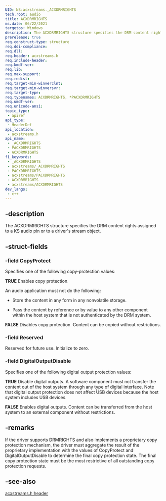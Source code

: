 ```yaml
---
UID: NS:acxstreams._ACXDRMRIGHTS
tech.root: audio
title: ACXDRMRIGHTS
ms.date: 06/22/2021
targetos: Windows
description: The ACXDRMRIGHTS structure specifies the DRM content rights assigned to a KS audio pin or to a driver's stream object.
prerelease: true
req.construct-type: structure
req.ddi-compliance: 
req.dll: 
req.header: acxstreams.h
req.include-header: 
req.kmdf-ver: 
req.lib: 
req.max-support: 
req.redist: 
req.target-min-winverclnt: 
req.target-min-winversvr: 
req.target-type: 
req.typenames: ACXDRMRIGHTS, *PACXDRMRIGHTS
req.umdf-ver: 
req.unicode-ansi: 
topic_type:
 - apiref
api_type:
 - HeaderDef
api_location:
 - acxstreams.h
api_name:
 - _ACXDRMRIGHTS
 - PACXDRMRIGHTS
 - ACXDRMRIGHTS
f1_keywords:
 - _ACXDRMRIGHTS
 - acxstreams/_ACXDRMRIGHTS
 - PACXDRMRIGHTS
 - acxstreams/PACXDRMRIGHTS
 - ACXDRMRIGHTS
 - acxstreams/ACXDRMRIGHTS
dev_langs:
 - c++
---
```


## -description

The ACXDRMRIGHTS structure specifies the DRM content rights assigned to a KS audio pin or to a driver's stream object.

## -struct-fields

### -field CopyProtect

Specifies one of the following copy-protection values: 

**TRUE**  Enables copy protection. 

An audio application must not do the following: 

- Store the content in any form in any nonvolatile storage.

- Pass the content by reference or by value to any other component within the host system that is not authenticated by the DRM system.

**FALSE** Disables copy protection. Content can be copied without restrictions.

### -field Reserved

Reserved for future use. Initialize to zero.

### -field DigitalOutputDisable

Specifies one of the following digital output protection values:

**TRUE**  Disable digital outputs. A software component must not transfer the content out of the host system through any type of digital interface. Note that digital output protection does not affect USB devices because the host system includes USB devices.

**FALSE**  Enables digital outputs. Content can be transferred from the host system to an external component without restrictions.


## -remarks

If the driver supports DRMRIGHTS and also implements a proprietary copy protection mechanism, the driver must aggregate the result of the proprietary implementation with the values of CopyProtect and DigitalOutputDisable to determine the final copy protection state. The final copy protection state must be the most restrictive of all outstanding copy protection requests. 

## -see-also

[acxstreams.h header](index.md)


